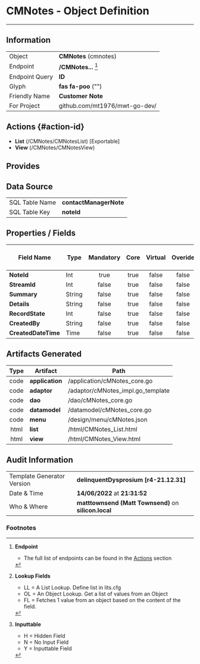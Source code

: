 # **CMNotes** - Object Definition
---
##  Information
|   |   |
|---|---|
|Object         |**CMNotes** (cmnotes) |
|Endpoint 	    |**/CMNotes...** [^1]|
|Endpoint Query |**ID**|
Glyph|**fas fa-poo** ("")
Friendly Name|**Customer Note**|
|For Project    |github.com/mt1976/mwt-go-dev/|

##  Actions {#action-id}
* **List** (/CMNotes/CMNotesList) [Exportable]
* **View** (/CMNotes/CMNotesView)











##  Provides







##  Data Source 
|   |   |
|---|---|
SQL Table Name       | **contactManagerNote**
SQL Table Key | **noteId**



##  Properties / Fields
| Field Name| Type | Mandatory | Core | Virtual | Overide | Lookup [^2]| Lookup Object      | Lookup Field Source         | Lookup Return Value                | Inputable [^3]|DB Column|Default Value| No Change | Callout | Internal |
| -- | --  | :--: | :--: | :--: |:--: |:--: |:--: |-- |-- |:--: |-- | --| :--: | :--: | :--: |
|**NoteId**|Int|true|true|false|false|||||Y|noteId|0|false|false|false|
|**StreamId**|Int|false|true|false|false|||||Y|streamId|0|false|false|false|
|**Summary**|String|false|true|false|false|||||Y|summary||false|false|false|
|**Details**|String|false|true|false|false|||||Y|details||false|false|false|
|**RecordState**|Int|false|true|false|false|||||Y|recordState|0|false|false|false|
|**CreatedBy**|String|false|true|false|false|||||Y|createdBy||false|false|false|
|**CreatedDateTime**|Time|false|true|false|false|||||Y|createdDateTime||false|false|false|


##  Artifacts Generated
| Type | Artifact | Path|
| :--: | -- | -- |
| code | **application** | /application/cMNotes_core.go |
| code | **adaptor** | /adaptor/cMNotes_impl.go_template |
| code | **dao** | /dao/cMNotes_core.go |
| code | **datamodel** | /datamodel/cMNotes_core.go |
| code | **menu** | /design/menu/cMNotes.json |
| html | **list** | /html/CMNotes_List.html |
| html | **view** | /html/CMNotes_View.html |


## Audit Information
|   |   |
|---|---|
Template Generator Version   | **delinquentDysprosium [r4-21.12.31]**
Date & Time		     | **14/06/2022** at **21:31:52**
Who & Where		     | **matttownsend (Matt Townsend)** on **silicon.local**

### Footnotes
[^1]: **Endpoint**
    * The full list of endpoints can be found in the [Actions](#action-id) section
[^2]: **Lookup Fields**
    * LL = A List Lookup. Define list in lits.cfg
    * OL = An Object Lookup. Get a list of values from an Object
    * FL = Fetches 1 value from an object based on the content of the field. 
[^3]: **Inputtable**   
    * H = Hidden Field
    * N = No Input Field
    * Y = Inputtable Field
